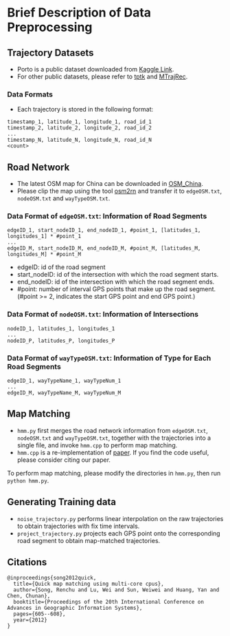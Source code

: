 # Brief Description of Data Preprocessing

## Trajectory Datasets

* Porto is a public dataset downloaded from [Kaggle Link](https://www.kaggle.com/datasets/crailtap/taxi-trajectory).
* For other public datasets, please refer to [tptk](https://github.com/sjruan/tptk) and [MTrajRec](https://github.com/huiminren/MTrajRec).

### Data Formats

* Each trajectory is stored in the following format:

```
timestamp_1, latitude_1, longitude_1, road_id_1
timestamp_2, latitude_2, longitude_2, road_id_2
...
timestamp_N, latitude_N, longitude_N, road_id_N
<count>
```

## Road Network

* The latest OSM map for China can be downloaded in [OSM_China](https://download.geofabrik.de/asia/china-latest.osm.pbf).
* Please clip the map using the tool [osm2rn](https://github.com/sjruan/osm2rn) and transfer it to `edgeOSM.txt`, `nodeOSM.txt` and `wayTypeOSM.txt`.

### Data Format of `edgeOSM.txt`: Information of Road Segments

```
edgeID_1, start_nodeID_1, end_nodeID_1, #point_1, [latitudes_1, longitudes_1] * #point_1
...
edgeID_M, start_nodeID_M, end_nodeID_M, #point_M, [latitudes_M, longitudes_M] * #point_M
```

* edgeID: id of the road segment
* start_nodeID: id of the intersection with which the road segment starts.
* end_nodeID: id of the intersection with which the road segment ends.
* #point: number of interval GPS points that make up the road segment. (#point >= 2, indicates the start GPS point and end GPS point.)

### Data Format of `nodeOSM.txt`: Information of Intersections

```
nodeID_1, latitudes_1, longitudes_1
...
nodeID_P, latitudes_P, longitudes_P
```

### Data Format of `wayTypeOSM.txt`: Information of Type for Each Road Segments

```
edgeID_1, wayTypeName_1, wayTypeNum_1
...
edgeID_M, wayTypeName_M, wayTypeNum_M
```

## Map Matching

* `hmm.py` first merges the road network information from `edgeOSM.txt`, `nodeOSM.txt` and `wayTypeOSM.txt`, together with the trajectories into a single file, and invoke `hmm.cpp` to perform map matching.
* `hmm.cpp` is a re-implementation of [paper](https://dl.acm.org/doi/abs/10.1145/2424321.2424428). If you find the code useful, please consider citing our paper.

To perform map matching, please modify the directories in `hmm.py`, then run `python hmm.py`. 

## Generating Training data

* `noise_trajectory.py` performs linear interpolation on the raw trajectories to obtain trajectories with fix time intervals.
* `project_trajectory.py` projects each GPS point onto the corresponding road segment to obtain map-matched trajectories.

## Citations

```
@inproceedings{song2012quick,
  title={Quick map matching using multi-core cpus},
  author={Song, Renchu and Lu, Wei and Sun, Weiwei and Huang, Yan and Chen, Chunan},
  booktitle={Proceedings of the 20th International Conference on Advances in Geographic Information Systems},
  pages={605--608},
  year={2012}
}
```
